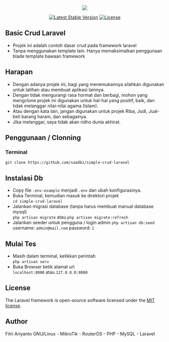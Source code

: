 <p align="center"><img src="https://laravel.com/assets/img/components/logo-laravel.svg"></p>

<p align="center">
<a href="https://packagist.org/packages/laravel/framework">
	<img src="https://poser.pugx.org/laravel/framework/v/stable.svg" alt="Latest Stable Version"></a>
<a href="https://packagist.org/packages/laravel/framework">
	<img src="https://poser.pugx.org/laravel/framework/license.svg" alt="License"></a>
</p>

## Basic Crud Laravel
- Projek ini adalah contoh dasar crud pada framework laravel
- Tanpa menggunakan template lain. Hanya memaksimalkan penggunaan blade template bawaan framework

## Harapan 
- Dengan adanya projek ini, bagi yang menemukannya silahkan digunakan untuk latihan atau membuat aplikasi lainnya.
- Dengan tidak mengurangi rasa hormat dan berbagi, mohon yang mengclone projek ini digunakan untuk hal-hal yang positif, baik, dan tidak melanggar nilai-nilai agama (Islam). 
- Atau dengan kata lain, jangan digunakan untuk projek Riba, Judi, Jual-beli barang haram, dan sebagainya.
- Jika melanggar, saya tidak akan ridho dunia akhirat.

## Penggunaan / Clonning
### Terminal
`git clone https://github.com/saadbi/simple-crud-laravel`

## Instalasi Db
- Copy file `.env-example` menjadi `.env` dan ubah konfigurasinya.
- Buka Terminal, kemudian masuk ke direktori projek<br/>
`cd simple-crud-laravel`
- Jalankan migrasi database (tanpa harus membuat manual database mysql)<br/>
`php artisan migrate` atau `php artisan migrate:refresh`
- Jalankan seeder untuk pengguna / login admin
`php artisan db:seed`
username: `admin@mail.com`
password: `1`

## Mulai Tes
- Masih dalam terminal, ketikkan perintah<br/>
`php artisan serv`
- Buka Browser ketik alamat url<br/>
`localhost:8000` atau `127.0.0.0:8000`

## License

The Laravel framework is open-source software licensed under the [MIT license](https://opensource.org/licenses/MIT).

## Author
Fitri Ariyanto
GNU/Linux - MikroTik - RouterOS - PHP - MySQL - Laravel